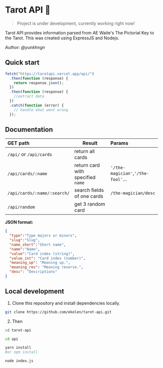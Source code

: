 # Tarot API 🔮

> Project is under development, currently working right now!

Tarot API provides information parsed from AE Waite's The Pictorial Key to the Tarot. This was created using ExpressJS and Nodejs.

*Author: @yunkhngn*

## Quick start

```javascript
fetch("https://tarotapi.vercel.app/api/")
  .then(function (response) {
    return response.json();
  })
  .then(function (response) {
    //extract data
  })
  .catch(function (error) {
    // handle what went wrong
  });
```

## Documentation

| GET path                      | Result                                  | Params                                                                                                          |
| :---------------------------- | --------------------------------------- | :-------------------------------------------------------------------------------------------------------------- |
| `/api/` or `/api/cards` | return all cards                        |                                                                                                                 |
| `/api/cards/:name`   | return card with specified `name` | `'/the-magician'`,`'/the-fool'`... |
| `/api/cards/:name/:search/`        | search fields of one cards                        | `/the-magician/desc`                                                              |
| `/api/random`        | get 3 random card                     |                                                                                  |

**JSON format:**
```json
{
  "type":"Type majors or minors",
  "slug":"Slug",
  "name_short":"Short name",
  "name":"Name",
  "value":"Card index (string)",
  "value_int": "Card index (number)",
  "meaning_up": "Meaning up.",
  "meaning_rev": "Meaning reverse.",
  "desc": "Descriptions"
}
```

## Local development

1. Clone this repository and install dependencies locally.

```sh
git clone https://github.com/ekelen/tarot-api.git
```

2. Then
```sh
cd tarot-api

cd api

yarn install
#or npm install

node index.js
```
